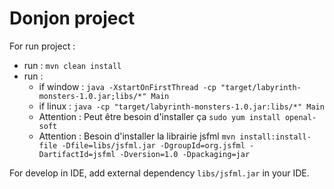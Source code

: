 # Donjon project

For run project :
- run : ```mvn clean install```
- run : 
    - if window : ```java -XstartOnFirstThread -cp "target/labyrinth-monsters-1.0.jar;libs/*" Main```
    - if linux : ```java -cp "target/labyrinth-monsters-1.0.jar:libs/*" Main```
    - Attention : Peut être besoin d'installer ça ```sudo yum install openal-soft```
    - Attention : Besoin d'installer la librairie jsfml ```mvn install:install-file -Dfile=libs/jsfml.jar -DgroupId=org.jsfml -DartifactId=jsfml -Dversion=1.0 -Dpackaging=jar```
    
For develop in IDE, add external dependency ```libs/jsfml.jar``` in your IDE.
